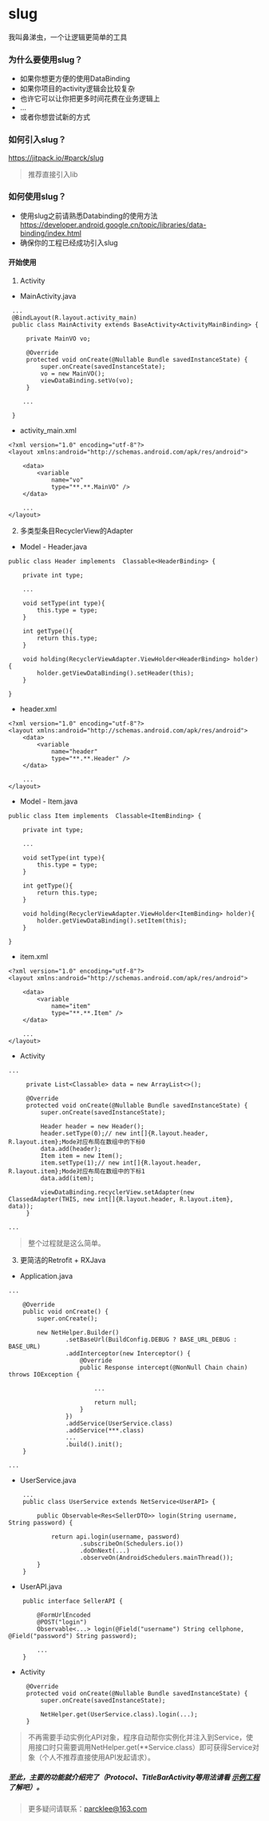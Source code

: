 # slug
我叫鼻涕虫，一个让逻辑更简单的工具

### 为什么要使用slug？
- 如果你想更方便的使用DataBinding
- 如果你项目的activity逻辑会比较复杂
- 也许它可以让你把更多时间花费在业务逻辑上
- ...
- 或者你想尝试新的方式

### 如何引入slug？
https://jitpack.io/#parck/slug
> 推荐直接引入lib

### 如何使用slug？
- 使用slug之前请熟悉Databinding的使用方法 https://developer.android.google.cn/topic/libraries/data-binding/index.html
- 确保你的工程已经成功引入slug
#### 开始使用
1. Activity
- MainActivity.java
```
 ...
 @BindLayout(R.layout.activity_main)
 public class MainActivity extends BaseActivity<ActivityMainBinding> {

     private MainVO vo;

     @Override
     protected void onCreate(@Nullable Bundle savedInstanceState) {
         super.onCreate(savedInstanceState);
         vo = new MainVO();
         viewDataBinding.setVo(vo);
     }

    ...

 }
```

- activity_main.xml
```
<?xml version="1.0" encoding="utf-8"?>
<layout xmlns:android="http://schemas.android.com/apk/res/android">

    <data>
        <variable
            name="vo"
            type="**.**.MainVO" />
    </data>

    ...
</layout>
```

2. 多类型条目RecyclerView的Adapter
- Model - Header.java
```
public class Header implements  Classable<HeaderBinding> {

    private int type;

    ...

    void setType(int type){
        this.type = type;
    }

    int getType(){
        return this.type;
    }

    void holding(RecyclerViewAdapter.ViewHolder<HeaderBinding> holder){
        holder.getViewDataBinding().setHeader(this);
    }

}
```

- header.xml

```
<?xml version="1.0" encoding="utf-8"?>
<layout xmlns:android="http://schemas.android.com/apk/res/android">
    <data>
        <variable
            name="header"
            type="**.**.Header" />
    </data>

    ...
</layout>
```

- Model - Item.java
```
public class Item implements  Classable<ItemBinding> {

    private int type;

    ...

    void setType(int type){
        this.type = type;
    }

    int getType(){
        return this.type;
    }

    void holding(RecyclerViewAdapter.ViewHolder<ItemBinding> holder){
        holder.getViewDataBinding().setItem(this);
    }

}
```

- item.xml
```
<?xml version="1.0" encoding="utf-8"?>
<layout xmlns:android="http://schemas.android.com/apk/res/android">

    <data>
        <variable
            name="item"
            type="**.**.Item" />
    </data>

    ...
</layout>
```

- Activity
```
...

     private List<Classable> data = new ArrayList<>();

     @Override
     protected void onCreate(@Nullable Bundle savedInstanceState) {
         super.onCreate(savedInstanceState);

         Header header = new Header();
         header.setType(0);// new int[]{R.layout.header, R.layout.item};Mode对应布局在数组中的下标0
         data.add(header);
         Item item = new Item();
         item.setType(1);// new int[]{R.layout.header, R.layout.item};Mode对应布局在数组中的下标1
         data.add(item);

         viewDataBinding.recyclerView.setAdapter(new ClassedAdapter(THIS, new int[]{R.layout.header, R.layout.item}, data));
     }

...
```
> 整个过程就是这么简单。

3. 更简洁的Retrofit + RXJava
- Application.java
```
...

    @Override
    public void onCreate() {
        super.onCreate();

        new NetHelper.Builder()
                .setBaseUrl(BuildConfig.DEBUG ? BASE_URL_DEBUG : BASE_URL)
                .addInterceptor(new Interceptor() {
                    @Override
                    public Response intercept(@NonNull Chain chain) throws IOException {

                        ...

                        return null;
                    }
                })
                .addService(UserService.class)
                .addService(***.class)
                ...
                .build().init();
    }

...

```

- UserService.java
```
    ...
    public class UserService extends NetService<UserAPI> {

        public Observable<Res<SellerDTO>> login(String username, String password) {

            return api.login(username, password)
                    .subscribeOn(Schedulers.io())
                    .doOnNext(...)
                    .observeOn(AndroidSchedulers.mainThread());
        }
    }
```

- UserAPI.java
```
    public interface SellerAPI {

        @FormUrlEncoded
        @POST("login")
        Observable<...> login(@Field("username") String cellphone, @Field("password") String password);

        ...
    }
```

- Activity
```
     @Override
     protected void onCreate(@Nullable Bundle savedInstanceState) {
         super.onCreate(savedInstanceState);

         NetHelper.get(UserService.class).login(...);
     }
```
> 不再需要手动实例化API对象，程序自动帮你实例化并注入到Service，使用接口时只需要调用NetHelper.get(**Service.class）即可获得Service对象（个人不推荐直接使用API发起请求）。

##### 至此，主要的功能就介绍完了（Protocol、TitleBarActivity等用法请看 [示例工程](https://github.com/parck/slug-example) 了解吧）。

> 更多疑问请联系：parcklee@163.com